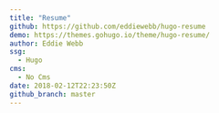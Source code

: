 ```yaml
---
title: "Resume"
github: https://github.com/eddiewebb/hugo-resume
demo: https://themes.gohugo.io/theme/hugo-resume/
author: Eddie Webb
ssg:
  - Hugo
cms:
  - No Cms
date: 2018-02-12T22:23:50Z
github_branch: master
---
```

